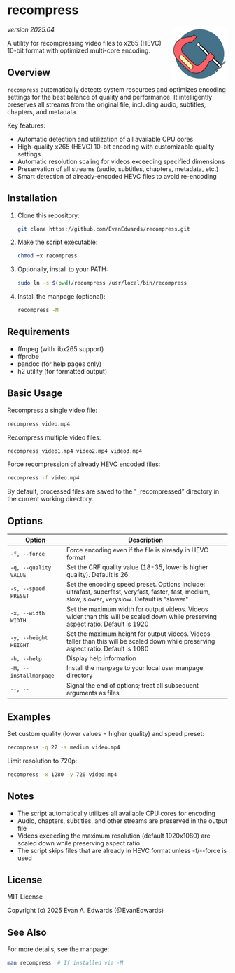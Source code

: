 # recompress

*version 2025.04*<img src="icon.svg" width="128" align="right" alt="An icon featuring a woodworking clamp">

A utility for recompressing video files to x265 (HEVC) 10-bit format with optimized multi-core encoding.

## Overview

`recompress` automatically detects system resources and optimizes encoding settings for the best balance of quality and performance. It intelligently preserves all streams from the original file, including audio, subtitles, chapters, and metadata.

Key features:
- Automatic detection and utilization of all available CPU cores
- High-quality x265 (HEVC) 10-bit encoding with customizable quality settings
- Automatic resolution scaling for videos exceeding specified dimensions
- Preservation of all streams (audio, subtitles, chapters, metadata, etc.)
- Smart detection of already-encoded HEVC files to avoid re-encoding

## Installation

1. Clone this repository:
   ```bash
   git clone https://github.com/EvanEdwards/recompress.git
   ```

2. Make the script executable:
   ```bash
   chmod +x recompress
   ```

3. Optionally, install to your PATH:
   ```bash
   sudo ln -s $(pwd)/recompress /usr/local/bin/recompress
   ```

4. Install the manpage (optional):
   ```bash
   recompress -M
   ```

## Requirements

- ffmpeg (with libx265 support)
- ffprobe
- pandoc (for help pages only)
- h2 utility (for formatted output)

## Basic Usage

Recompress a single video file:
```bash
recompress video.mp4
```

Recompress multiple video files:
```bash
recompress video1.mp4 video2.mp4 video3.mp4
```

Force recompression of already HEVC encoded files:
```bash
recompress -f video.mp4
```

By default, processed files are saved to the "_recompressed" directory in the current working directory.

## Options

| Option | Description |
|--------|-------------|
| `-f, --force` | Force encoding even if the file is already in HEVC format |
| `-q, --quality VALUE` | Set the CRF quality value (18-35, lower is higher quality). Default is 26 |
| `-s, --speed PRESET` | Set the encoding speed preset. Options include: ultrafast, superfast, veryfast, faster, fast, medium, slow, slower, veryslow. Default is "slower" |
| `-x, --width WIDTH` | Set the maximum width for output videos. Videos wider than this will be scaled down while preserving aspect ratio. Default is 1920 |
| `-y, --height HEIGHT` | Set the maximum height for output videos. Videos taller than this will be scaled down while preserving aspect ratio. Default is 1080 |
| `-h, --help` | Display help information |
| `-M, --installmanpage` | Install the manpage to your local user manpage directory |
| `--, --` | Signal the end of options; treat all subsequent arguments as files |

## Examples

Set custom quality (lower values = higher quality) and speed preset:
```bash
recompress -q 22 -s medium video.mp4
```

Limit resolution to 720p:
```bash
recompress -x 1280 -y 720 video.mp4
```

## Notes

- The script automatically utilizes all available CPU cores for encoding
- Audio, chapters, subtitles, and other streams are preserved in the output file
- Videos exceeding the maximum resolution (default 1920x1080) are scaled down while preserving aspect ratio
- The script skips files that are already in HEVC format unless -f/--force is used

## License

MIT License

Copyright (c) 2025 Evan A. Edwards (@EvanEdwards)

## See Also

For more details, see the manpage:
```bash
man recompress  # If installed via -M
```
